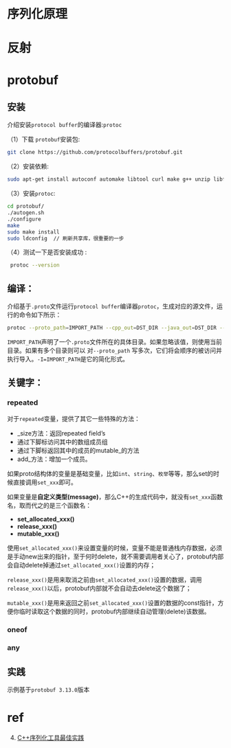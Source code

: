 # 序列化原理



# 反射



# protobuf

## 安装

介绍安装`protocol buffer`的编译器:`protoc`

（1）下载 `protobuf`安装包:

```bash
git clone https://github.com/protocolbuffers/protobuf.git
```

（2）安装依赖:

```bash
sudo apt-get install autoconf automake libtool curl make g++ unzip libffi-dev -y
```

（3）安装`protoc`:

```bash
cd protobuf/
./autogen.sh
./configure
make
sudo make install
sudo ldconfig  // 刷新共享库，很重要的一步
```


（4）测试一下是否安装成功 :

```bash
 protoc --version
```

## 编译：

介绍基于`.proto`文件运行`protocol buffer`编译器`protoc`，生成对应的源文件，运行的命令如下所示：

```bash
protoc --proto_path=IMPORT_PATH --cpp_out=DST_DIR --java_out=DST_DIR --python_out=DST_DIR path/to/file.proto
```

`IMPORT_PATH`声明了一个`.proto`文件所在的具体目录。如果忽略该值，则使用当前目录。如果有多个目录则可以 对`--proto_path` 写多次，它们将会顺序的被访问并执行导入。`-I=IMPORT_PATH`是它的简化形式。



## 关键字：

### repeated

对于`repeated`变量，提供了其它一些特殊的方法：

- _size方法：返回repeated field’s
- 通过下脚标访问其中的数组成员组
- 通过下脚标返回其中的成员的mutable_的方法
- add_方法：增加一个成员。

如果proto结构体的变量是基础变量，比如`int`、`string`、`枚举`等等，那么set的时候直接调用`set_xxx`即可。

如果变量是**自定义类型(message)**，那么C++的生成代码中，就没有`set_xxx`函数名，取而代之的是三个函数名：

- **set_allocated_xxx()**
- **release_xxx()**
- **mutable_xxx()**

使用`set_allocated_xxx()`来设置变量的时候，变量不能是普通栈内存数据，必须是手动new出来的指针，至于何时delete，就不需要调用者关心了，protobuf内部会自动delete掉通过`set_allocated_xxx()`设置的内存；

`release_xxx()`是用来取消之前由`set_allocated_xxx()`设置的数据，调用`release_xxx()`以后，protobuf内部就不会自动去delete这个数据了；

`mutable_xxx()`是用来返回之前`set_allocated_xxx()`设置的数据的const指针，方便你临时读取这个数据的同时，protobuf内部继续自动管理(delete)该数据。

### oneof



### any



## 实践

示例基于`protobuf 3.13.0`版本



# ref

4. [C++序列化工具最佳实践](https://www.jianshu.com/p/50065ff82be3)